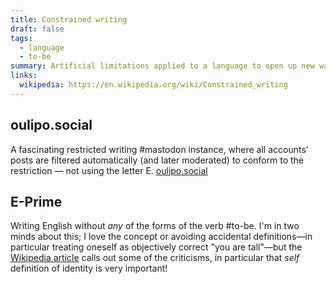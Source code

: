 ```yaml
---
title: Constrained writing
draft: false
tags:
  - language
  - to-be
summary: Artificial limitations applied to a language to open up new ways to use it or learn it.
links:
  wikipedia: https://en.wikipedia.org/wiki/Constrained_writing
---
```


## oulipo.social

A fascinating restricted writing #mastodon instance, where all accounts' posts are filtered automatically (and later moderated) to conform to the restriction — not using the letter E. [oulipo.social](https://oulipo.social)

## E-Prime

Writing English without _any_ of the forms of the verb #to-be. I'm in two minds about this; I love the concept or avoiding accidental definitions—in particular treating oneself as objectively correct "you are tall"—but the [Wikipedia article](https://en.wikipedia.org/wiki/E-Prime#Psychological_effects) calls out some of the criticisms, in particular that _self_ definition of identity is very important!
